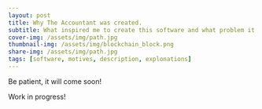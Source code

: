 ```yaml
---
layout: post
title: Why The Accountant was created.
subtitle: What inspired me to create this software and what problem it solves.
cover-img: /assets/img/path.jpg
thumbnail-img: /assets/img/blockchain_block.png
share-img: /assets/img/path.jpg
tags: [software, motives, description, explonations]
---
```


Be patient, it will come soon!

Work in progress!
